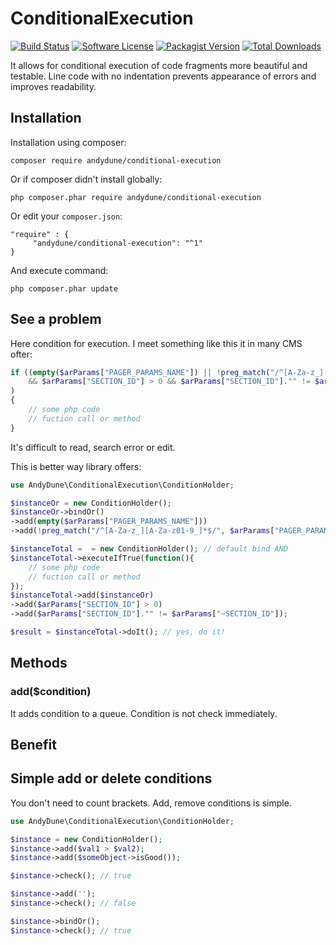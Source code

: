 # ConditionalExecution

[![Build Status](https://travis-ci.org/AndyDune/ConditionalExecution.svg?branch=master)](https://travis-ci.org/AndyDune/ConditionalExecution)
[![Software License](https://img.shields.io/badge/license-MIT-brightgreen.svg?style=flat-square)](LICENSE)
[![Packagist Version](https://img.shields.io/packagist/v/andydune/conditional-execution.svg?style=flat-square)](https://packagist.org/packages/andydune/conditional-execution)
[![Total Downloads](https://img.shields.io/packagist/dt/andydune/conditional-execution.svg?style=flat-square)](https://packagist.org/packages/andydune/conditional-execution)


It allows for conditional execution of code fragments more beautiful and testable. 
Line code with no indentation prevents appearance of errors and improves readability.

Installation
------------

Installation using composer:

```
composer require andydune/conditional-execution 
```
Or if composer didn't install globally:
```
php composer.phar require andydune/conditional-execution
```
Or edit your `composer.json`:
```
"require" : {
     "andydune/conditional-execution": "^1"
}

```
And execute command:
```
php composer.phar update
```

See a problem
------------

Here condition for execution. I meet something like this it in many CMS ofter:
```php
if ((empty($arParams["PAGER_PARAMS_NAME"]) || !preg_match("/^[A-Za-z_][A-Za-z01-9_]*$/", $arParams["PAGER_PARAMS_NAME"]))
    && $arParams["SECTION_ID"] > 0 && $arParams["SECTION_ID"]."" != $arParams["~SECTION_ID"]
)
{
	// some php code
	// fuction call or method
}
```

It's difficult to read, search error or edit.

This is better way library offers:
```php
use AndyDune\ConditionalExecution\ConditionHolder;

$instanceOr = new ConditionHolder();
$instanceOr->bindOr()
->add(empty($arParams["PAGER_PARAMS_NAME"]))
->add(!preg_match("/^[A-Za-z_][A-Za-z01-9_]*$/", $arParams["PAGER_PARAMS_NAME"]));

$instanceTotal =  = new ConditionHolder(); // default bind AND
$instanceTotal->executeIfTrue(function(){
	// some php code
	// fuction call or method
});
$instanceTotal->add($instanceOr)
->add($arParams["SECTION_ID"] > 0)
->add($arParams["SECTION_ID"]."" != $arParams["~SECTION_ID"]);

$result = $instanceTotal->doIt(); // yes, do it!
```

Methods
------------

### add($condition)

It adds condition to a queue. Condition is not check immediately. 


Benefit
------------

## Simple add or delete conditions

You don't need to count brackets. Add, remove conditions is simple.
```php
use AndyDune\ConditionalExecution\ConditionHolder;

$instance = new ConditionHolder();
$instance->add($val1 > $val2);
$instance->add($someObject->isGood());

$instance->check(); // true

$instance->add('');
$instance->check(); // false

$instance->bindOr();
$instance->check(); // true
``` 

